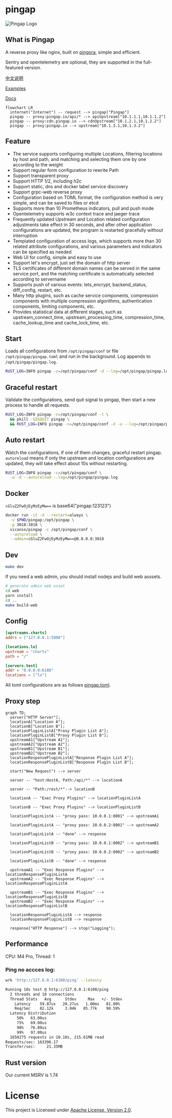 # pingap

![Pingap Logo](./asset/pingap-logo.png)

## What is Pingap

A reverse proxy like nginx, built on [pingora](https://github.com/cloudflare/pingora), simple and efficient.

Sentry and opentelemetry are optional, they are supported in the full-featured version.

[中文说明](./README_zh.md)

[Examples](./examples/README.md)

[Docs](./docs/README.md)

```mermaid
flowchart LR
  internet("Internet") -- request --> pingap["Pingap"]
  pingap -- proxy:pingap.io/api/* --> apiUpstream["10.1.1.1,10.1.1.2"]
  pingap -- proxy:cdn.pingap.io --> cdnUpstream["10.1.2.1,10.1.2.2"]
  pingap -- proxy:pingap.io --> upstream["10.1.3.1,10.1.3.2"]
```

## Feature

- The service supports configuring multiple Locations, filtering locations by host and path, and matching and selecting them one by one according to the weight
- Support regular form configuration to rewrite Path
- Support transparent proxy
- Support HTTP 1/2, including h2c
- Support static, dns and docker label service discovery
- Support grpc-web reverse proxy
- Configuration based on TOML format, the configuration method is very simple, and can be saved to files or etcd
- Supports more than 10 Prometheus indicators, pull and push mode
- Opentelemetry supports w3c context trace and jaeger trace
- Frequently updated Upstream and Location related configuration adjustments take effect in 30 seconds, and after other application configurations are updated, the program is restarted gracefully without interruption
- Templated configuration of access logs, which supports more than 30 related attribute configurations, and various parameters and indicators can be specified as needed
- Web UI for config, simple and easy to use
- Support let's encrypt, just set the domain of http server
- TLS certificates of different domain names can be served in the same service port, and the matching certificate is automatically selected according to servername
- Supports push of various events: lets_encrypt, backend_status, diff_config, restart, etc.
- Many http plugins, such as cache service components, compression components with multiple compression algorithms, authentication components, limiting components, etc.
- Provides statistical data at different stages, such as upstream_connect_time, upstream_processing_time, compression_time, cache_lookup_time and cache_lock_time, etc.

## Start

Loads all configurations from `/opt/pingap/conf` or file `/opt/pingap/pingap.toml` and run in the background. Log appends to `/opt/pingap/pingap.log`.

```bash
RUST_LOG=INFO pingap -c=/opt/pingap/conf -d --log=/opt/pingap/pingap.log
```

## Graceful restart

Validate the configurations, send quit signal to pingap, then start a new process to handle all requests.

```bash
RUST_LOG=INFO pingap -c=/opt/pingap/conf -t \
  && pkill -SIGQUIT pingap \
  && RUST_LOG=INFO pingap -c=/opt/pingap/conf -d -u --log=/opt/pingap/pingap.log
```

## Auto restart

Watch the configurations, if one of them changes, graceful restart pingap. `autoreload` means if only the upstream and location configurations are updated, they will take effect about 10s without restarting.

```bash
RUST_LOG=INFO pingap -c=/opt/pingap/conf \
  -a -d --autoreload --log=/opt/pingap/pingap.log
```

## Docker

`cGluZ2FwOjEyMzEyMw==` is base64("pingap:123123")

```bash
docker run -it -d --restart=always \
  -v $PWD/pingap:/opt/pingap \
  -p 3018:3018 \
  vicanso/pingap -c /opt/pingap/conf \
  --autoreload \
  --admin=cGluZ2FwOjEyMzEyMw==@0.0.0.0:3018
```

## Dev

```bash
make dev
```

If you need a web admin, you should install nodejs and build web asssets.

```bash
# generate admin web asset
cd web
yarn install
cd ..
make build-web
```


## Config

```toml
[upstreams.charts]
addrs = ["127.0.0.1:5000"]

[locations.lo]
upstream = "charts"
path = "/"

[servers.test]
addr = "0.0.0.0:6188"
locations = ["lo"]
```

All toml configurations are as follows [pingap.toml](./conf/pingap.toml).

## Proxy step

```mermaid
graph TD;
  server["HTTP Server"];
  locationA["Location A"];
  locationB["Location B"];
  locationPluginListA["Proxy Plugin List A"];
  locationPluginListB["Proxy Plugin List B"];
  upstreamA1["Upstream A1"];
  upstreamA2["Upstream A2"];
  upstreamB1["Upstream B1"];
  upstreamB2["Upstream B2"];
  locationResponsePluginListA["Response Plugin List A"];
  locationResponsePluginListB["Response Plugin List B"];

  start("New Request") --> server

  server -- "host:HostA, Path:/api/*" --> locationA

  server -- "Path:/rest/*"--> locationB

  locationA -- "Exec Proxy Plugins" --> locationPluginListA

  locationB -- "Exec Proxy Plugins" --> locationPluginListB

  locationPluginListA -- "proxy pass: 10.0.0.1:8001" --> upstreamA1

  locationPluginListA -- "proxy pass: 10.0.0.2:8001" --> upstreamA2

  locationPluginListA -- "done" --> response

  locationPluginListB -- "proxy pass: 10.0.0.1:8002" --> upstreamB1

  locationPluginListB -- "proxy pass: 10.0.0.2:8002" --> upstreamB2

  locationPluginListB -- "done" --> response

  upstreamA1 -- "Exec Response Plugins" --> locationResponsePluginListA
  upstreamA2 -- "Exec Response Plugins" --> locationResponsePluginListA

  upstreamB1 -- "Exec Response Plugins" --> locationResponsePluginListB
  upstreamB2 -- "Exec Response Plugins" --> locationResponsePluginListB

  locationResponsePluginListA --> response
  locationResponsePluginListB --> response

  response["HTTP Response"] --> stop("Logging");
```

## Performance

CPU: M4 Pro, Thread: 1

### Ping no accces log:

```bash
wrk 'http://127.0.0.1:6100/ping' --latency

Running 10s test @ http://127.0.0.1:6100/ping
  2 threads and 10 connections
  Thread Stats   Avg      Stdev     Max   +/- Stdev
    Latency    59.87us   20.27us   1.00ms   81.00%
    Req/Sec    82.12k     3.04k   85.77k    90.59%
  Latency Distribution
     50%   63.00us
     75%   69.00us
     90%   76.00us
     99%   97.00us
  1650275 requests in 10.10s, 215.61MB read
Requests/sec: 163396.17
Transfer/sec:     21.35MB
```

## Rust version

Our current MSRV is 1.74

# License

This project is Licensed under [Apache License, Version 2.0](./LICENSE).
